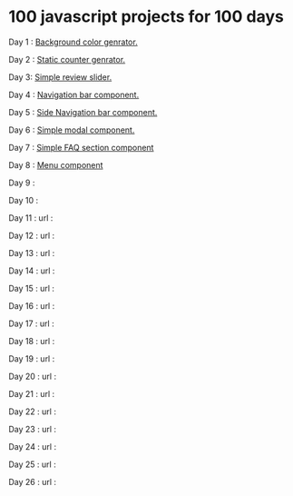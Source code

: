 # 100 javascript projects for 100 days
Day 1 : <a href="https://www.simplecolors.netlify.app/" target="_blank">Background color genrator.</a>

Day 2 : <a href="https://www.simplejscounter.netlify.app/" target="_blank">Static counter genrator.</a>

Day 3:  <a href="https://www.simplereview.netlify.app/" target="_blank">Simple review slider.</a>

Day 4 :  <a href="https://www.simpletopnavbar.netlify.app/" target="_blank">Navigation bar component.</a>

Day 5 :  <a href="https://www.simplesidenav.netlify.app/" target="_blank">Side Navigation bar component.</a>

Day 6 : <a href="https://www.simplejsmodal.netlify.app/" target="_blank">Simple modal component.</a>

Day 7 :  <a href="https://www.simplefaq.netlify.app/" target="_blank">Simple FAQ section component</a>

Day 8 :  <a href="https://www.simplejsmenu.netlify.app/" target="_blank">Menu component</a>

Day 9 :

Day 10 :



Day 11 :
url :

Day 12 :
url :

Day 13 :
url :

Day 14 :
url :

Day 15 :
url :

Day 16 :
url :

Day 17 :
url :

Day 18 :
url :

Day 19 :
url :

Day 20 :
url :

Day 21 :
url :

Day 22 :
url :

Day 23 :
url :

Day 24 :
url :

Day 25 :
url :

Day 26 :
url :
